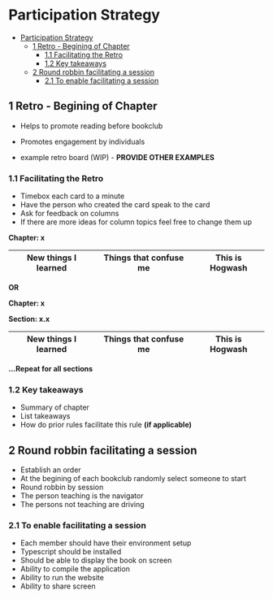 # Participation Strategy

- [Participation Strategy](#participation-strategy)
	- [1 Retro - Begining of Chapter](#1-retro---begining-of-chapter)
		- [1.1 Facilitating the Retro](#11-facilitating-the-retro)
		- [1.2 Key takeaways](#12-key-takeaways)
	- [2 Round robbin facilitating a session](#2-round-robbin-facilitating-a-session)
		- [2.1 To enable facilitating a session](#21-to-enable-facilitating-a-session)

## 1 Retro - Begining of Chapter

- Helps to promote reading before bookclub
- Promotes engagement by individuals

- example retro board (WIP) - **PROVIDE OTHER EXAMPLES**

### 1.1 Facilitating the Retro

- Timebox each card to a minute
- Have the person who created the card speak to the card
- Ask for feedback on columns
- If there are more ideas for column topics feel free to change them up

**Chapter: x**

| New things I learned | Things that confuse me | This is Hogwash         |
|:---:                 |:---:                   |:---:                    |

**OR**

**Chapter: x**

**Section: x.x**

| New things I learned | Things that confuse me | This is Hogwash         |
|:---:                 |:---:                   |:---:                    |

**...Repeat for all sections**

### 1.2 Key takeaways

- Summary of chapter
- List takeaways
- How do prior rules facilitate this rule **(if applicable)**

## 2 Round robbin facilitating a session

- Establish an order
- At the begining of each bookclub randomly select someone to start
- Round robbin by session
- The person teaching is the navigator
- The persons not teaching are driving

### 2.1 To enable facilitating a session

- Each member should have their environment setup
- Typescript should be installed
- Should be able to display the book on screen
- Ability to compile the application
- Ability to run the website
- Ability to share screen
